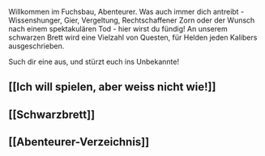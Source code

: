Willkommen im Fuchsbau, Abenteurer.
Was auch immer dich antreibt - Wissenshunger, Gier, Vergeltung, Rechtschaffener Zorn oder der Wunsch nach einem spektakulären Tod - hier wirst du fündig!
An unserem schwarzen Brett wird eine Vielzahl von Questen, für Helden jeden Kalibers ausgeschrieben. 

Such dir eine aus, und stürzt euch ins Unbekannte!

## [[Ich will spielen, aber weiss nicht wie!]]

## [[Schwarzbrett]]

## [[Abenteurer-Verzeichnis]]
